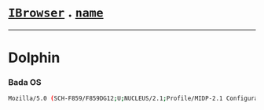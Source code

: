 # [`IBrowser`](/api/main/get-browser.md) . [`name`](../name.md)
---
# Dolphin

### Bada OS

```sh
Mozilla/5.0 (SCH-F859/F859DG12;U;NUCLEUS/2.1;Profile/MIDP-2.1 Configuration/CLDC-1.1;480*800;CTC/2.0) Dolfin/2.0
```